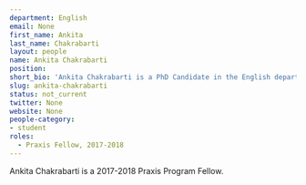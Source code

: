 ```yaml
---
department: English
email: None
first_name: Ankita
last_name: Chakrabarti
layout: people
name: Ankita Chakrabarti
position:
short_bio: 'Ankita Chakrabarti is a PhD Candidate in the English department with research interests in contemporary world literature and postcolonial theory and is a Praxis Fellow for 2017-18.'
slug: ankita-chakrabarti
status: not_current
twitter: None
website: None
people-category:
- student
roles:
  - Praxis Fellow, 2017-2018
---
```

Ankita Chakrabarti is a 2017-2018 Praxis Program Fellow.